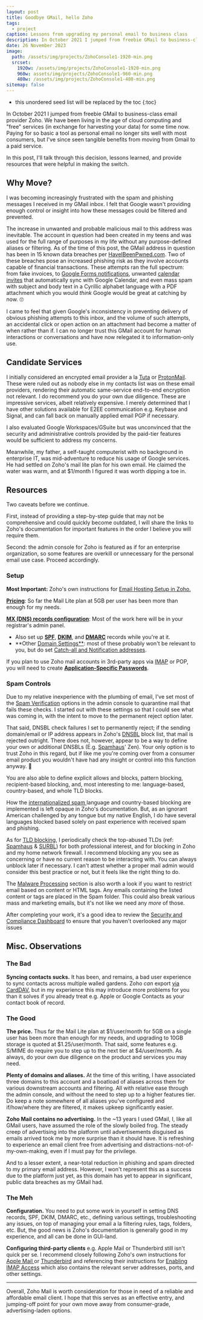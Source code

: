 ```yaml
---
layout: post
title: Goodbye GMail, hello Zoho
tags:
  - project
caption: Lessons from upgrading my personal email to business class
description: In October 2021 I jumped from freebie GMail to business-class email provider Zoho. This is guidance on how you can get started and what resources may help.
date: 26 November 2023
image:
  path: /assets/img/projects/ZohoConsole1-1920-min.png
  srcset:
    1920w: /assets/img/projects/ZohoConsole1-1920-min.png
    960w: assets/img/projects/ZohoConsole1-960-min.png
    480w: /assets/img/projects/ZohoConsole1-480-min.png
sitemap: false
---
```


* this unordered seed list will be replaced by the toc
{:toc}

In October 2021 I jumped from freebie GMail to business-class email provider Zoho. We have been living in the age of cloud computing and "free" services (in exchange for harvesting your data) for some time now. Paying for so basic a tool as personal email no longer sits well with most consumers, but I've since seen tangible benefits from moving from Gmail to a paid service. 

In this post, I'll talk through this decision, lessons learned, and provide resources that were helpful in making the switch. 

## Why Move? 

I was becoming increasingly frustrated with the spam and phishing messages I received in my GMail inbox. I felt that Google wasn't providing enough control or insight into how these messages could be filtered and prevented. 

The increase in unwanted and probable malicious mail to this address was inevitable. The account in question had been created in my teens and was used for the full range of purposes in my life without any purpose-defined aliases or filtering. As of the time of this post, the GMail address in question has been in 15 known data breaches per [HaveIBeenPwned.com](https://haveibeenpwned.com/). Two of these breaches pose an increased phishing risk as they involve accounts capable of financial transactions. These attempts ran the full spectrum: from fake invoices, to [Google Forms notifications](https://blog.talosintelligence.com/google-forms-quiz-spam/), unwanted [calendar invites](https://www.androidpolice.com/google-calendar-spam-protection-default/) that automatically sync with Google Calendar, and even mass spam with subject and body text in a Cyrillic alphabet language with a PDF attachment which you would *think* Google would be great at catching by now. 🙄

I came to feel that given Google's inconsistency in preventing delivery of obvious phishing attempts to this inbox, and the volume of such attempts, an accidental click or open action on an attachment had become a matter of when rather than if. I can no longer trust this GMail account for human interactions or conversations and have now relegated it to information-only use.

## Candidate Services

I initially considered an encrypted email provider a la [Tuta](https://tuta.com/) or [ProtonMail](https://proton.me/mail). These were ruled out as nobody else in my contacts list was on these email providers, rendering their automatic same-service end-to-end encryption not relevant. I do recommend you do your own due diligence. These are impressive services, albeit relatively expensive. I merely determined that I have other solutions available for E2EE communication e.g. Keybase and Signal, and can fall back on manually applied email PGP if necessary. 

I also evaluated Google Workspaces/GSuite but was unconvinced that the security and administrative controls provided by the paid-tier features would be sufficient to address my concerns.

Meanwhile, my father, a self-taught computerist with no background in enterprise IT, was mid-adventure to reduce his usage of Google services. He had settled on Zoho's mail lite plan for his own email. He claimed the water was warm, and at $1/month I figured it was worth dipping a toe in. 

## Resources

Two caveats before we continue. 

First, instead of providing a step-by-step guide that may not be comprehensive and could quickly become outdated, I will share the links to Zoho's documentation for important features in the order I believe you will require them. 

Second: the admin console for Zoho is featured as if for an enterprise organization, so some features are overkill or unnecessary for the personal email use case. Proceed accordingly. 

### Setup

**Most Important:** Zoho's own instructions for [Email Hosting Setup in Zoho.](https://www.zoho.com/mail/help/adminconsole/email-hosting-setup.html) 

[**Pricing**](https://www.zoho.com/mail/zohomail-pricing.html): So far the Mail Lite plan at 5GB per user has been more than enough for my needs. 

**[MX (DNS) records configuration](https://www.zoho.com/mail/help/adminconsole/configure-email-delivery.html)**: Most of the work here will be in your registrar's admin panel. 
- Also set up [**SPF**](https://www.zoho.com/mail/help/adminconsole/spf-configuration.html), **[DKIM](https://www.zoho.com/mail/help/adminconsole/dkim-configuration.html)**, and **[DMARC](https://www.zoho.com/mail/help/adminconsole/dmarc-policy.html)** records while you're at it. 
- **Other [Domain Settings**](https://www.zoho.com/mail/help/adminconsole/domain-settings.html): most of these probably won't be relevant to you, but do set [Catch-all and Notification addresses](https://www.zoho.com/mail/help/adminconsole/catch-all-setup.html#alink2). 

If you plan to use Zoho mail accounts in 3rd-party apps via [IMAP](https://www.zoho.com/mail/help/imap-access.html) or POP, you will need to create **[Application-Specific Passwords](https://www.zoho.com/mail/help/adminconsole/two-factor-authentication.html#alink7)**. 
### Spam Controls

Due to my relative inexperience with the plumbing of email, I've set most of the [Spam Verification](https://mailadmin.zoho.com/cpanel/home.do#securityAndCompliance/spamControl/verification) options in the admin console to quarantine mail that fails these checks. I started out with these settings so that I could see what was coming in, with the intent to move to the permanent reject option later. 

That said, DNSBL check failures I set to permanently reject; if the sending domain/email or IP address appears in Zoho's [DNSBL](https://en.wikipedia.org/wiki/Domain_Name_System_blocklist) block list, that mail is rejected outright. There does not, however, appear to be a way to define your own or additional DNSBLs (E.g. [Spamhaus](https://www.spamhaus.org/)' Zen). Your only option is to trust Zoho in this regard, but if like me you're coming over from a consumer email product you wouldn't have had any insight or control into this function anyway. 🤷

You are also able to define explicit allows and blocks, pattern blocking, recipient-based blocking, and, most interesting to me: language-based, country-based, and whole TLD blocks. 

How the [internationalized spam ](https://www.zoho.com/mail/help/adminconsole/spam-control-lists.html#alink2) language and country-based blocking are implemented is left opaque in Zoho's documentation. But, as an ignorant American challenged by any tongue but my native English, I do have several languages blocked based solely on past experience with received spam and phishing. 

As for [TLD blocking](https://www.zoho.com/mail/help/adminconsole/spam-control-lists.html#alink8), I periodically check the top-abused TLDs (ref: [Spamhaus](https://www.spamhaus.org/statistics/tlds/) & [SURBL](https://surbl.org/tld)) for both professional interest, and for blocking in Zoho and my home network firewall. I recommend blocking any you see as concerning or have no current reason to be interacting with. You can always unblock later if necessary. I can't attest whether a proper mail admin would consider this best practice or not, but it feels like the right thing to do. 

The [Malware Processing](https://mailadmin.zoho.com/cpanel/home.do#securityAndCompliance/antiPhishing/settings) section is also worth a look if you want to restrict email based on content or HTML tags. Any emails containing the listed content or tags are placed in the Spam folder. This could also break various mass and marketing emails, but it's not like we need any *more* of those. 

After completing your work, it's a good idea to review the [Security and Compliance Dashboard](https://mailadmin.zoho.com/cpanel/home.do#securityAndCompliance/dashboard) to ensure that you haven't overlooked any major issues

## Misc. Observations

### The Bad 

**Syncing contacts sucks.** It has been, and remains, a bad user experience to sync contacts across multiple walled gardens. Zoho *can* export [via CardDAV](https://www.zoho.com/mail/help/CardDAV.html), but in my experience this may introduce more problems for you than it solves if you already treat e.g. Apple or Google Contacts as your contact book of record.

### The Good

**The price.** Thus far the Mail Lite plan at $1/user/month for 5GB on a single user has been more than enough for my needs, and upgrading to 10GB storage is quoted at $1.25/user/month. That said, some features e.g. S/MIME do require you to step up to the next tier at $4/user/month. As always, do your own due diligence on the product and services you may need. 

**Plenty of domains and aliases.** At the time of this writing, I have associated three domains to this account and a boatload of aliases across them for various downstream accounts and filtering. All with relative ease through the admin console, and without the need to step up to a higher features tier. Do keep a note somewhere of all aliases you've configured and if/how/where they are filtered, it makes upkeep significantly easier. 

**Zoho Mail contains no advertising.** In the ~13 years I used GMail, I, like all GMail users, have assumed the role of the slowly boiled frog. The steady creep of advertising into the platform until advertisements disguised as emails arrived took me by more surprise than it should have. It is refreshing to experience an email client free from advertising and distractions-not-of-my-own-making, even if I must pay for the privilege. 

And to a lesser extent, a near-total reduction in phishing and spam directed to my primary email address. However, I won't represent this as a success due to the platform just yet, as this domain has yet to appear in significant, public data breaches as my GMail had. 

### The Meh

**Configuration.** You need to put some work in yourself in setting DNS records, SPF, DKIM, DMARC, etc., defining various settings, troubleshooting any issues, on top of managing your email a la filtering rules, tags, folders, etc. But, the good news is Zoho's documentation is generally good in my experience, and all can be done in GUI-land. 

**Configuring third-party clients** e.g. Apple Mail or Thunderbird still isn't quick per se. I recommend closely following Zoho's own instructions for [Apple Mail ](https://www.zoho.com/mail/help/apple-mac-imap.html) or [Thunderbird](https://www.zoho.com/mail/help/thunderbird-imap-access.html) and referencing their instructions for [Enabling IMAP Access](https://www.zoho.com/mail/help/imap-access.html#EnableIMAP) which also contains the relevant server addresses, ports, and other settings.  


---

Overall, Zoho Mail is worth consideration for those in need of a reliable and affordable email client. I hope that this serves as an effective entry, and jumping-off point for your own move away from consumer-grade, advertising-laden options. 










